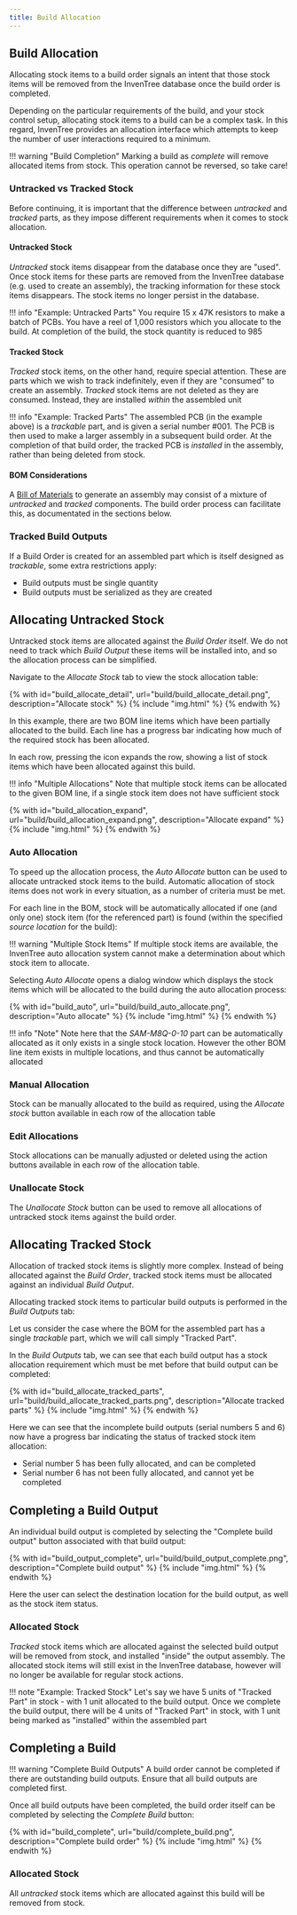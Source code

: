 ```yaml
---
title: Build Allocation
---
```


## Build Allocation

Allocating stock items to a build order signals an intent that those stock items will be removed from the InvenTree database once the build order is completed.

Depending on the particular requirements of the build, and your stock control setup, allocating stock items to a build can be a complex task. In this regard, InvenTree provides an allocation interface which attempts to keep the number of user interactions required to a minimum.

!!! warning "Build Completion"
    Marking a build as *complete* will remove allocated items from stock. This operation cannot be reversed, so take care!

### Untracked vs Tracked Stock

Before continuing, it is important that the difference between *untracked* and *tracked* parts, as they impose different requirements when it comes to stock allocation.

#### Untracked Stock

*Untracked* stock items disappear from the database once they are "used". Once stock items for these parts are removed from the InvenTree database (e.g. used to create an assembly), the tracking information for these stock items disappears. The stock items no longer persist in the database.

!!! info "Example: Untracked Parts"
    You require 15 x 47K resistors to make a batch of PCBs. You have a reel of 1,000 resistors which you allocate to the build. At completion of the build, the stock quantity is reduced to 985

#### Tracked Stock

*Tracked* stock items, on the other hand, require special attention. These are parts which we wish to track indefinitely, even if they are "consumed" to create an assembly. *Tracked* stock items are not deleted as they are consumed. Instead, they are installed *within* the assembled unit

!!! info "Example: Tracked Parts"
    The assembled PCB (in the example above) is a *trackable* part, and is given a serial number #001. The PCB is then used to make a larger assembly in a subsequent build order. At the completion of that build order, the tracked PCB is *installed* in the assembly, rather than being deleted from stock.

#### BOM Considerations

A [Bill of Materials](../bom) to generate an assembly may consist of a mixture of *untracked* and *tracked* components. The build order process can facilitate this, as documentated in the sections below.

### Tracked Build Outputs

If a Build Order is created for an assembled part which is itself designed as *trackable*, some extra restrictions apply:

- Build outputs must be single quantity
- Build outputs must be serialized as they are created

## Allocating Untracked Stock

Untracked stock items are allocated against the *Build Order* itself. We do not need to track which *Build Output* these items will be installed into, and so the allocation process can be simplified.

Navigate to the *Allocate Stock* tab to view the stock allocation table:

{% with id="build_allocate_detail", url="build/build_allocate_detail.png", description="Allocate stock" %}
{% include "img.html" %}
{% endwith %}

In this example, there are two BOM line items which have been partially allocated to the build. Each line has a progress bar indicating how much of the required stock has been allocated.

In each row, pressing the <span class='fas fa-plus'></span> icon expands the row, showing a list of stock items which have been allocated against this build.

!!! info "Multiple Allocations"
    Note that multiple stock items can be allocated to the given BOM line, if a single stock item does not have sufficient stock

{% with id="build_allocation_expand", url="build/build_allocation_expand.png", description="Allocate expand" %}
{% include "img.html" %}
{% endwith %}

### Auto Allocation

To speed up the allocation process, the *Auto Allocate* button can be used to allocate untracked stock items to the build. Automatic allocation of stock items does not work in every situation, as a number of criteria must be met.

For each line in the BOM, stock will be automatically allocated if one (and only one) stock item (for the referenced part) is found (within the specified *source location* for the build):

!!! warning "Multiple Stock Items"
    If multiple stock items are available, the InvenTree auto allocation system cannot make a determination about which stock item to allocate.

Selecting *Auto Allocate* opens a dialog window which displays the stock items which will be allocated to the build during the auto allocation process:

{% with id="build_auto", url="build/build_auto_allocate.png", description="Auto allocate" %}
{% include "img.html" %}
{% endwith %}

!!! info "Note"
    Note here that the *SAM-M8Q-0-10* part can be automatically allocated as it only exists in a single stock location. However the other BOM line item exists in multiple locations, and thus cannot be automatically allocated

### Manual Allocation

Stock can be manually allocated to the build as required, using the *Allocate stock* button available in each row of the allocation table

### Edit Allocations

Stock allocations can be manually adjusted or deleted using the action buttons available in each row of the allocation table.

### Unallocate Stock

The *Unallocate Stock* button can be used to remove all allocations of untracked stock items against the build order.

## Allocating Tracked Stock

Allocation of tracked stock items is slightly more complex. Instead of being allocated against the *Build Order*, tracked stock items must be allocated against an individual *Build Output*.

Allocating tracked stock items to particular build outputs is performed in the *Build Outputs* tab:

Let us consider the case where the BOM for the assembled part has a single *trackable* part, which we will call simply "Tracked Part".

In the *Build Outputs* tab, we can see that each build output has a stock allocation requirement which must be met before that build output can be completed:

{% with id="build_allocate_tracked_parts", url="build/build_allocate_tracked_parts.png", description="Allocate tracked parts" %}
{% include "img.html" %}
{% endwith %}

Here we can see that the incomplete build outputs (serial numbers 5 and 6) now have a progress bar indicating the status of tracked stock item allocation:

- Serial number 5 has been fully allocated, and can be completed
- Serial number 6 has not been fully allocated, and cannot yet be completed

## Completing a Build Output

An individual build output is completed by selecting the "Complete build output" button associated with that build output:

{% with id="build_output_complete", url="build/build_output_complete.png", description="Complete build output" %}
{% include "img.html" %}
{% endwith %}

Here the user can select the destination location for the build output, as well as the stock item status.

### Allocated Stock

*Tracked* stock items which are allocated against the selected build output will be removed from stock, and installed "inside" the output assembly. The allocated stock items will still exist in the InvenTree database, however will no longer be available for regular stock actions.

!!! note "Example: Tracked Stock"
    Let's say we have 5 units of "Tracked Part" in stock - with 1 unit allocated to the build output. Once we complete the build output, there will be 4 units of "Tracked Part" in stock, with 1 unit being marked as "installed" within the assembled part

## Completing a Build

!!! warning "Complete Build Outputs"
    A build order cannot be completed if there are outstanding build outputs. Ensure that all build outputs are completed first.

Once all build outputs have been completed, the build order itself can be completed by selecting the *Complete Build* button:

{% with id="build_complete", url="build/complete_build.png", description="Complete build order" %}
{% include "img.html" %}
{% endwith %}

### Allocated Stock

All *untracked* stock items which are allocated against this build will be removed from stock.

